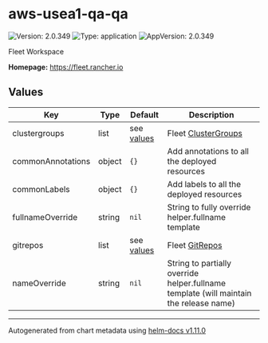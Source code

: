 # aws-usea1-qa-qa

![Version: 2.0.349](https://img.shields.io/badge/Version-2.0.349-informational?style=flat-square) ![Type: application](https://img.shields.io/badge/Type-application-informational?style=flat-square) ![AppVersion: 2.0.349](https://img.shields.io/badge/AppVersion-2.0.349-informational?style=flat-square)

Fleet Workspace

**Homepage:** <https://fleet.rancher.io>

## Values

| Key | Type | Default | Description |
|-----|------|---------|-------------|
| clustergroups | list | see [values](values.yaml) | Fleet [ClusterGroups](https://fleet.rancher.io/cluster-group) |
| commonAnnotations | object | `{}` | Add annotations to all the deployed resources |
| commonLabels | object | `{}` | Add labels to all the deployed resources |
| fullnameOverride | string | `nil` | String to fully override helper.fullname template |
| gitrepos | list | see [values](values.yaml) | Fleet [GitRepos](https://fleet.rancher.io/gitrepo-add) |
| nameOverride | string | `nil` | String to partially override helper.fullname template (will maintain the release name) |

----------------------------------------------
Autogenerated from chart metadata using [helm-docs v1.11.0](https://github.com/norwoodj/helm-docs/releases/v1.11.0)
